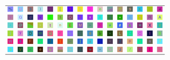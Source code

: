 <table>
<tr>
<td><img src="25.gif"></td>
<td><img src="55.gif"></td>
<td><img src="33.gif"></td>
<td><img src="29.gif"></td>
<td><img src="22.gif"></td>
<td><img src="5B.gif"></td>
<td><img src="3F.gif"></td>
<td><img src="53.gif"></td>
<td><img src="3B.gif"></td>
<td><img src="6F.gif"></td>
<td><img src="gr3.gif"></td>
<td><img src="50.gif"></td>
<td><img src="39.gif"></td>
<td><img src="4B.gif"></td>
<td><img src="30.gif"></td>
<td><img src="34.gif"></td>
</tr>
<tr>
<td><img src="59.gif"></td>
<td><img src="47.gif"></td>
<td><img src="64.gif"></td>
<td><img src="76.gif"></td>
<td><img src="28.gif"></td>
<td><img src="31.gif"></td>
<td><img src="4F.gif"></td>
<td><img src="54.gif"></td>
<td><img src="78.gif"></td>
<td><img src="66.gif"></td>
<td><img src="6A.gif"></td>
<td><img src="2B.gif"></td>
<td><img src="63.gif"></td>
<td><img src="35.gif"></td>
<td><img src="52.gif"></td>
<td><img src="41.gif"></td>
</tr>
<tr>
<td><img src="5E.gif"></td>
<td><img src="40.gif"></td>
<td><img src="gr1.gif"></td>
<td><img src="2A.gif"></td>
<td><img src="74.gif"></td>
<td><img src="6E.gif"></td>
<td><img src="45.gif"></td>
<td><img src="4D.gif"></td>
<td><img src="7E.gif"></td>
<td><img src="71.gif"></td>
<td><img src="75.gif"></td>
<td><img src="23.gif"></td>
<td><img src="26.gif"></td>
<td><img src="48.gif"></td>
<td><img src="58.gif"></td>
<td><img src="7A.gif"></td>
</tr>
<tr>
<td><img src="7D.gif"></td>
<td><img src="79.gif"></td>
<td><img src="44.gif"></td>
<td><img src="6D.gif"></td>
<td><img src="51.gif"></td>
<td><img src="72.gif"></td>
<td><img src="68.gif"></td>
<td><img src="3A.gif"></td>
<td><img src="38.gif"></td>
<td><img src="62.gif"></td>
<td><img src="2C.gif"></td>
<td><img src="4C.gif"></td>
<td><img src="5A.gif"></td>
<td><img src="43.gif"></td>
<td><img src="49.gif"></td>
<td><img src="42.gif"></td>
</tr>
<tr>
<td><img src="57.gif"></td>
<td><img src="36.gif"></td>
<td><img src="46.gif"></td>
<td><img src="2E.gif"></td>
<td><img src="21.gif"></td>
<td><img src="6C.gif"></td>
<td><img src="5F.gif"></td>
<td><img src="5D.gif"></td>
<td><img src="69.gif"></td>
<td><img src="2D.gif"></td>
<td><img src="27.gif"></td>
<td><img src="32.gif"></td>
<td><img src="70.gif"></td>
<td><img src="24.gif"></td>
<td><img src="61.gif"></td>
<td><img src="37.gif"></td>
</tr>
<tr>
<td><img src="67.gif"></td>
<td><img src="56.gif"></td>
<td><img src="3C.gif"></td>
<td><img src="65.gif"></td>
<td><img src="6B.gif"></td>
<td><img src="gr2.gif"></td>
<td><img src="3E.gif"></td>
<td><img src="7B.gif"></td>
<td><img src="77.gif"></td>
<td><img src="3D.gif"></td>
<td><img src="4E.gif"></td>
<td><img src="4A.gif"></td>
<td><img src="2F.gif"></td>
<td><img src="73.gif"></td>
<td><img src="7C.gif"></td>
<td><img src="60.gif"></td>
</tr>
</table>
